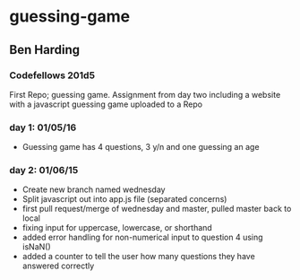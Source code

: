 # guessing-game
<h2>Ben Harding</h2>
<h3>Codefellows 201d5</h3>

First Repo; guessing game.  Assignment from day two including a website with a javascript guessing game uploaded to a Repo

<h3>day 1: 01/05/16</h3>
<ul>
  <li>Guessing game has 4 questions, 3 y/n and one guessing an age</li>
</ul>

<h3>day 2: 01/06/15</h3>
<ul>
  <li>Create new branch named wednesday</li>
  <li>Split javascript out into app.js file (separated concerns)</li>
  <li>first pull request/merge of wednesday and master, pulled master back to local</li>
  <li>fixing input for uppercase, lowercase, or shorthand</li>
  <li>added error handling for non-numerical input to question 4 using isNaN()</li>
  <li>added a counter to tell the user how many questions they have answered correctly</li
</ul>
